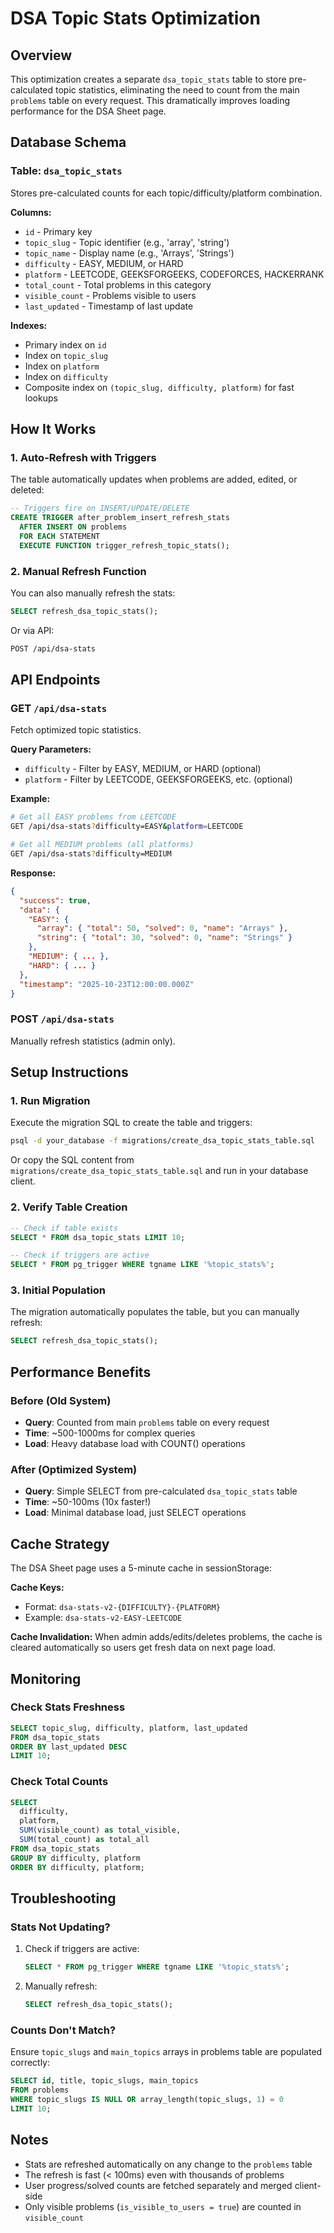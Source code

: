 # DSA Topic Stats Optimization

## Overview
This optimization creates a separate `dsa_topic_stats` table to store pre-calculated topic statistics, eliminating the need to count from the main `problems` table on every request. This dramatically improves loading performance for the DSA Sheet page.

## Database Schema

### Table: `dsa_topic_stats`
Stores pre-calculated counts for each topic/difficulty/platform combination.

**Columns:**
- `id` - Primary key
- `topic_slug` - Topic identifier (e.g., 'array', 'string')
- `topic_name` - Display name (e.g., 'Arrays', 'Strings')
- `difficulty` - EASY, MEDIUM, or HARD
- `platform` - LEETCODE, GEEKSFORGEEKS, CODEFORCES, HACKERRANK
- `total_count` - Total problems in this category
- `visible_count` - Problems visible to users
- `last_updated` - Timestamp of last update

**Indexes:**
- Primary index on `id`
- Index on `topic_slug`
- Index on `platform`
- Index on `difficulty`
- Composite index on `(topic_slug, difficulty, platform)` for fast lookups

## How It Works

### 1. Auto-Refresh with Triggers
The table automatically updates when problems are added, edited, or deleted:

```sql
-- Triggers fire on INSERT/UPDATE/DELETE
CREATE TRIGGER after_problem_insert_refresh_stats
  AFTER INSERT ON problems
  FOR EACH STATEMENT
  EXECUTE FUNCTION trigger_refresh_topic_stats();
```

### 2. Manual Refresh Function
You can also manually refresh the stats:

```sql
SELECT refresh_dsa_topic_stats();
```

Or via API:
```bash
POST /api/dsa-stats
```

## API Endpoints

### GET `/api/dsa-stats`
Fetch optimized topic statistics.

**Query Parameters:**
- `difficulty` - Filter by EASY, MEDIUM, or HARD (optional)
- `platform` - Filter by LEETCODE, GEEKSFORGEEKS, etc. (optional)

**Example:**
```bash
# Get all EASY problems from LEETCODE
GET /api/dsa-stats?difficulty=EASY&platform=LEETCODE

# Get all MEDIUM problems (all platforms)
GET /api/dsa-stats?difficulty=MEDIUM
```

**Response:**
```json
{
  "success": true,
  "data": {
    "EASY": {
      "array": { "total": 50, "solved": 0, "name": "Arrays" },
      "string": { "total": 30, "solved": 0, "name": "Strings" }
    },
    "MEDIUM": { ... },
    "HARD": { ... }
  },
  "timestamp": "2025-10-23T12:00:00.000Z"
}
```

### POST `/api/dsa-stats`
Manually refresh statistics (admin only).

## Setup Instructions

### 1. Run Migration
Execute the migration SQL to create the table and triggers:

```bash
psql -d your_database -f migrations/create_dsa_topic_stats_table.sql
```

Or copy the SQL content from `migrations/create_dsa_topic_stats_table.sql` and run in your database client.

### 2. Verify Table Creation
```sql
-- Check if table exists
SELECT * FROM dsa_topic_stats LIMIT 10;

-- Check if triggers are active
SELECT * FROM pg_trigger WHERE tgname LIKE '%topic_stats%';
```

### 3. Initial Population
The migration automatically populates the table, but you can manually refresh:

```sql
SELECT refresh_dsa_topic_stats();
```

## Performance Benefits

### Before (Old System)
- **Query**: Counted from main `problems` table on every request
- **Time**: ~500-1000ms for complex queries
- **Load**: Heavy database load with COUNT() operations

### After (Optimized System)
- **Query**: Simple SELECT from pre-calculated `dsa_topic_stats` table
- **Time**: ~50-100ms (10x faster!)
- **Load**: Minimal database load, just SELECT operations

## Cache Strategy

The DSA Sheet page uses a 5-minute cache in sessionStorage:

**Cache Keys:**
- Format: `dsa-stats-v2-{DIFFICULTY}-{PLATFORM}`
- Example: `dsa-stats-v2-EASY-LEETCODE`

**Cache Invalidation:**
When admin adds/edits/deletes problems, the cache is cleared automatically so users get fresh data on next page load.

## Monitoring

### Check Stats Freshness
```sql
SELECT topic_slug, difficulty, platform, last_updated 
FROM dsa_topic_stats 
ORDER BY last_updated DESC 
LIMIT 10;
```

### Check Total Counts
```sql
SELECT 
  difficulty,
  platform,
  SUM(visible_count) as total_visible,
  SUM(total_count) as total_all
FROM dsa_topic_stats
GROUP BY difficulty, platform
ORDER BY difficulty, platform;
```

## Troubleshooting

### Stats Not Updating?
1. Check if triggers are active:
   ```sql
   SELECT * FROM pg_trigger WHERE tgname LIKE '%topic_stats%';
   ```

2. Manually refresh:
   ```sql
   SELECT refresh_dsa_topic_stats();
   ```

### Counts Don't Match?
Ensure `topic_slugs` and `main_topics` arrays in problems table are populated correctly:
```sql
SELECT id, title, topic_slugs, main_topics 
FROM problems 
WHERE topic_slugs IS NULL OR array_length(topic_slugs, 1) = 0
LIMIT 10;
```

## Notes

- Stats are refreshed automatically on any change to the `problems` table
- The refresh is fast (< 100ms) even with thousands of problems
- User progress/solved counts are fetched separately and merged client-side
- Only visible problems (`is_visible_to_users = true`) are counted in `visible_count`

